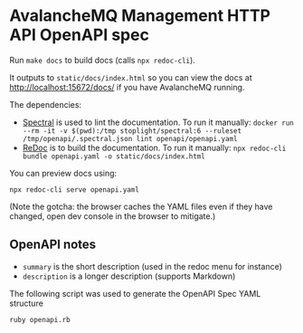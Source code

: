 # AvalancheMQ Management HTTP API OpenAPI spec

Run `make docs` to build docs (calls `npx redoc-cli`).

It outputs to `static/docs/index.html` so you can view the docs at [http://localhost:15672/docs/](http://localhost:15672/docs/) if you have AvalancheMQ running.

The dependencies:

* [Spectral] is used to lint the documentation. To run it manually: `docker run --rm -it -v $(pwd):/tmp stoplight/spectral:6 --ruleset /tmp/openapi/.spectral.json lint openapi/openapi.yaml`
* [ReDoc] is to build the documentation.
  To run it manually: `npx redoc-cli bundle openapi.yaml -o static/docs/index.html`

You can preview docs using:

```
npx redoc-cli serve openapi.yaml
```

(Note the gotcha: the browser caches the YAML files even if they have changed, open dev console in the browser to mitigate.)

## OpenAPI notes

* `summary` is the short description (used in the redoc menu for instance)
* `description` is a longer description (supports Markdown)

The following script was used to generate the OpenAPI Spec YAML structure

    ruby openapi.rb

[Spectral]: https://github.com/stoplightio/spectral
[ReDoc]: https://github.com/Redocly/redoc
[ReDoc Docker image]: https://github.com/Redocly/redoc/tree/master/config/docker#official-redoc-docker-image
